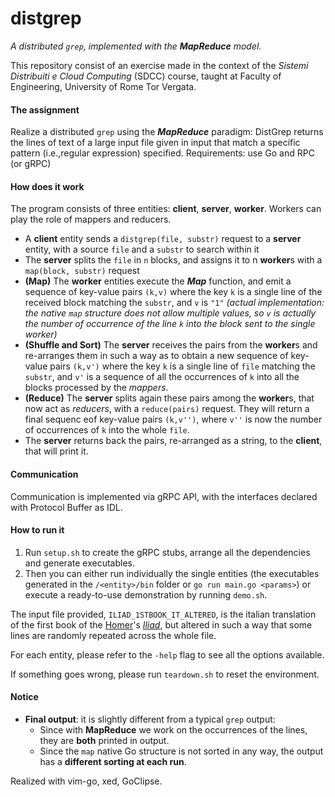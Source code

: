 # distgrep
*A distributed `grep`, implemented with the **MapReduce** model.*

This repository consist of an exercise made in the context of the *Sistemi Distribuiti e Cloud Computing* (SDCC) course, taught at Faculty of Engineering, University of Rome Tor Vergata.
#### The assignment
Realize a distributed `grep` using the ***MapReduce*** paradigm: DistGrep returns the lines of text of a large input file given in input that match a specific pattern (i.e.,regular expression) specified. Requirements: use Go and RPC (or gRPC)

#### How does it work
The program consists of three entities: **client**, **server**, **worker**.
Workers can play the role of mappers and reducers.
- A **client** entity sends a `distgrep(file, substr)` request to a **server** entity, with a source `file` and a `substr` to search within it
- The **server** splits the `file` in `n` blocks, and assigns it to n **worker**s with a `map(block, substr)` request
- **(Map)** The **worker** entities execute the ***Map*** function, and emit a sequence of key-value pairs `(k,v)` where the key `k` is a single line of the received block matching the `substr`, and `v` is `"1"` *(actual implementation: the native `map` structure does not allow multiple values, so `v` is actually the number of occurrence of the line `k` into the block sent to the single worker)*
- **(Shuffle and Sort)** The **server** receives the pairs from the **worker**s and re-arranges them in such a way as to obtain a new sequence of key-value pairs `(k,v')` where the key `k` is a single line of `file` matching the `substr`, and `v'` is a sequence of all the occurrences of `k` into all the blocks processed by the *mappers*.
- **(Reduce)** The **server** splits again these pairs among the **worker**s, that now act as *reducers*, with a `reduce(pairs)` request. They will return a final sequenc eof key-value pairs `(k,v'')`, where `v''` is now the number of occurrences of `k` into the whole `file`.
- The **server** returns back the pairs, re-arranged as a string, to the **client**, that will print it.

#### Communication
Communication is implemented via gRPC API, with the interfaces declared with Protocol Buffer as IDL.

#### How to run it
1. Run `setup.sh` to create the gRPC stubs, arrange all the dependencies and generate executables.
2. Then you can either run individually the single entities (the executables generated in the `/<entity>/bin` folder or `go run main.go <params>`) or execute a ready-to-use demonstration by running `demo.sh`.

The input file provided, `ILIAD_1STBOOK_IT_ALTERED`, is the italian translation of the first book of the [Homer](http://https://en.wikipedia.org/wiki/Homer "Homer")'s [*Iliad*](https://en.wikipedia.org/wiki/Iliad/ "Iliad"), but altered in such a way that some lines are randomly repeated across the whole file.

For each entity, please refer to the `-help` flag to see all the options available.

If something goes wrong, please run `teardown.sh` to reset the environment.

#### Notice
- **Final output**: it is slightly different from a typical `grep` output:
	- Since with **MapReduce** we work on the occurrences of the lines, they are **both** printed in output.
	- Since the `map` native Go structure is not sorted in any way, the output has a **different sorting at each run**.

Realized with vim-go, xed, GoClipse.

